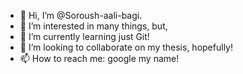- 👋 Hi, I’m @Soroush-aali-bagi.
- 👀 I’m interested in many things, but,
- 🌱 I’m currently learning just Git!
- 💞️ I’m looking to collaborate on my thesis, hopefully!
- 📫 How to reach me: google my name!

<!---
Soroush-aali-bagi/Soroush-aali-bagi is a ✨ special ✨ repository because its `README.md` (this file) appears on your GitHub profile.
You can click the Preview link to take a look at your changes.
--->
